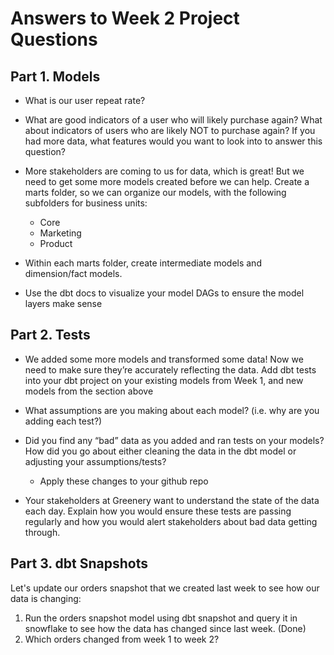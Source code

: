 # Answers to Week 2 Project Questions

## Part 1. Models 
- What is our user repeat rate?


- What are good indicators of a user who will likely purchase again? What about indicators of users who are likely NOT to purchase again? If you had more data, what features would you want to look into to answer this question?


- More stakeholders are coming to us for data, which is great! But we need to get some more models created before we can help. Create a marts folder, so we can organize our models, with the following subfolders for business units:
    - Core
    - Marketing
    - Product

- Within each marts folder, create intermediate models and dimension/fact models.

- Use the dbt docs to visualize your model DAGs to ensure the model layers make sense

## Part 2. Tests

- We added some more models and transformed some data! Now we need to make sure they’re accurately reflecting the data. Add dbt tests into your dbt project on your existing models from Week 1, and new models from the section above

- What assumptions are you making about each model? (i.e. why are you adding each test?)

- Did you find any “bad” data as you added and ran tests on your models? How did you go about either cleaning the data in the dbt model or adjusting your assumptions/tests?
    - Apply these changes to your github repo
- Your stakeholders at Greenery want to understand the state of the data each day. Explain how you would ensure these tests are passing regularly and how you would alert stakeholders about bad data getting through.

## Part 3. dbt Snapshots 
Let's update our orders snapshot that we created last week to see how our data is changing:

1. Run the orders snapshot model using dbt snapshot and query it in snowflake to see how the data has changed since last week. (Done)
2. Which orders changed from week 1 to week 2?